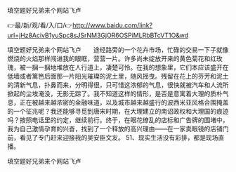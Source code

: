 填空题好兄弟来个网站飞卢

👉最/新/观/看/入/口/👉http://www.baidu.com/link?url=jHz8AcivB1yuSpc8sJSrNM3GjOR6OSPiMLRbBTcVT1O&wd

填空题好兄弟来个网站飞卢　　途经路旁的一个花卉市场，忙碌的交易一下子就像燃烧的火焰那样闯进我的眼眶，营营一片。许多尚未绽放开来的黄色菊花和红玫瑰，被一捆一捆地堆放在人行道上，凄楚可怜。在我的想象里，它们本应该盛开在低墙或者篱笆后面那一片阳光璀璨的泥土里，随风摇曳。残留在花上的芬芳和泥土的清新气息，扑鼻而来，分明得很，只可惜这浓郁的气息，很快就被汽车和人流所掀起的尘埃淹没，无影无踪了。我不知道这样的情形，是否是意寓着大理的质朴气息，正在被越来越浓密的金融味道，以及城市越来越盛行的波西米亚风格合围掩盖的一个征兆呢？我还能够寻觅到唐宋时期，在大理建立的南诏政权和大理国的痕迹吗？按照电话里的约定，继续前行。终于，在眼花缭乱的店标和广告牌的围堵中，我为自己激情孕育的兴奋，找到了一个释放的高兴理由——在一家卖眼镜的店铺门前，看见了专门赶来迎接我的吴安臣文友。
51、现实生活没有彩排，都是现场直播。


填空题好兄弟来个网站飞卢
